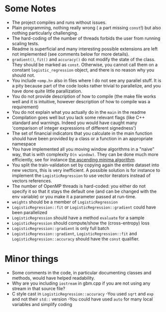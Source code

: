 # Some Notes #
- The project compiles and runs without issues. 
- Plain programming, nothing really wrong ( a part  missing `const`!) but also nothing particularly challenging.
- The hard-coding of the number of threads forbids the user from running scaling tests. 
- Readme is superficial and many interesting possible extensions are left not implemented (see comments below for more details).
- `gradient()`, `fit()` and `accuracy()` do not modify the state of the class. They should be marked as `const`. Otherwise, you cannot call them on a constant `logistic_regression` object, and there is no reason why you should not.
- You include `<omp.h>` also in files where I do not see any parallel stuff. 
It is a pity because part of the code looks rather trivial to parallelize, and you have done quite little parallization. 
- You do not provide description of how to compile (the make file works well and it is intuitive, however description of how to compile was a requirement)
- You do not explain what you actually do in the `main` in the readme 
- Compilation goes well but you lack some relevant flags (like C++ standard and warnings. Indeed you would have caught many 'comparison of integer expressions of different signedness')
- The set of financial indicators that you calculate in the main function should have been provided by a class or a function in an appropriate namespace 
- You have implemented all you moving window algorithms in a "naive" way, that is with complexity `O(n window)`. They can be done much more efficiently, see for instance [the ascending minima algorithm](https://www.nayuki.io/page/sliding-window-minimum-maximum-algorithm). 
- You split the train-validation set by copying again the entire dataset into new vectors, this is very inefficient. A possible solution is for instance to implement the `LogisticRegression` to use vector iterators instead of vectors references. 
- The number of OpenMP threads is hard-coded: you either do not specify it so that it stays the default one (and can be changed with the env variable) or you make it a parameter passed at run-time.
- `weights` should be a member of `LogisticRegression`
- `LogisticRegression::fit` or `LogisticRegression::gradient` could have been parallelized
- `LogisticRegression` should have a method `evaluate` for a sample
- `LogisticRegression` should compute/show the (cross-entropy) loss
- `LogisticRegression::gradient` is only full batch
- `LogisticRegression::gradient`, `LogisticRegression::fit` and `LogisticRegression::accuracy` should have the `const` qualifier.


# Minor things #
- Some comments in the code, in particular documenting classes and methods, would have helped readability.
- Why are you including `iostream` in gbm.cpp if you are not using any stream in that source file?
- C style cast in `LogisticRegression::accuracy`
-You used `sqrt` and `exp` and not their `std::` version
-You could have used `auto` for many local variables and simplify coding 